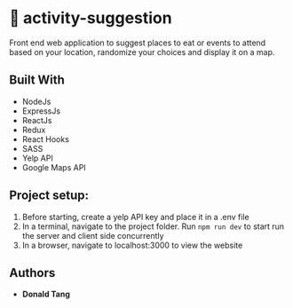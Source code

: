 # :bowl_with_spoon: activity-suggestion

Front end web application to suggest places to eat or events to attend based on your location, randomize your choices and display it on a map.

## Built With

* NodeJs
* ExpressJs
* ReactJs
* Redux
* React Hooks
* SASS
* Yelp API
* Google Maps API


## Project setup:

1. Before starting, create a yelp API key and place it in a .env file
2. In a terminal, navigate to the project folder. Run `npm run dev` to start run the server and client side concurrently
3. In a browser, navigate to localhost:3000 to view the website

## Authors

* **Donald Tang**

